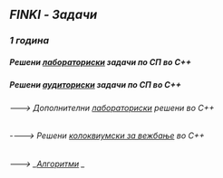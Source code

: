 ## _FINKI - Задачи_
### _1 година_
##### **_Решени [лабораториски](https://github.com/krembanan4e/Materijali-za-na-fakultet/tree/main/SP/labs) задачи по СП во C++_**
##### **_Решени [аудиториски](https://github.com/krembanan4e/Materijali-za-na-fakultet/tree/main/SP/auditoriski) задачи по СП во C++_**
###### ---> _Дополнителни [лабораториски](https://github.com/krembanan4e/Materijali-za-na-fakultet/tree/main/SP/dopolnitelni%20labs) решени во C++_
###### ----> _Решени [колоквиумски за вежбање](https://github.com/krembanan4e/Materijali-za-na-fakultet/tree/main/SP/za%20vezhbanje) во C++_
###### ---> _[Алгоритми](https://github.com/krembanan4e/Materijali-za-na-fakultet/tree/main/SP/random) _
